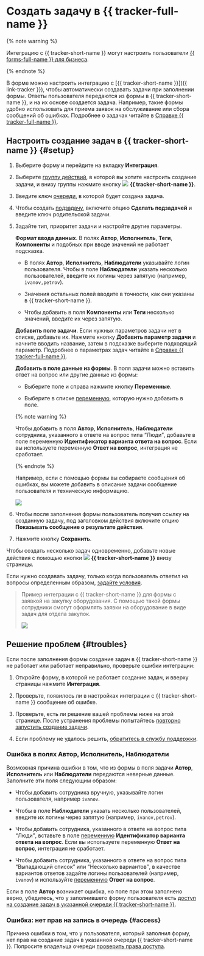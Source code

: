 # Создать задачу в {{ tracker-full-name }}


{% note warning %}

Интеграцию с {{ tracker-short-name }} могут настроить пользователи [{{ forms-full-name }} для бизнеса](forms-for-org.md).

{% endnote %}


В форме можно настроить интеграцию с [{{ tracker-short-name }}]({{ link-tracker }}), чтобы автоматически создавать задачи при заполнении формы. Ответы пользователя передаются из формы в {{ tracker-short-name }}, и на их основе создается задача. Например, такие формы удобно использовать для приема заявок на обслуживание или сбора сообщений об ошибках. Подробнее о задачах читайте в [Справке {{ tracker-full-name }}](../tracker/user/create-ticket.md).

## Настроить создание задач в {{ tracker-short-name }} {#setup}

1. Выберите форму и перейдите на вкладку **Интеграция**.

1. Выберите [группу действий](notifications.md#add-integration), в которой вы хотите настроить создание задачи, и внизу группы нажмите кнопку ![](../_assets/forms/tracker-notification-new.png) **{{ tracker-short-name }}**.

1. Введите ключ [очереди](../tracker/queue-intro.md), в которой будет создана задача.

1. Чтобы создать [подзадачу](../tracker/user/create-ticket.md#subtask), включите опцию **Сделать подзадачей** и введите ключ родительской задачи.

    <!--{% note info %}

    В этом случае задача из формы будет создаваться в той же очереди, где находится родительская задача.

    {% endnote %}
    -->
1. Задайте тип, приоритет задачи и настройте другие параметры.
    
    **Формат ввода данных**. В полях **Автор**, **Исполнитель**, **Теги**, **Компоненты** и подобных при вводе значений не работает подсказка.

    - В полях **Автор**, **Исполнитель**, **Наблюдатели** указывайте логин пользователя.
      Чтобы в поле **Наблюдатели** указать несколько пользователей, введите их логины через запятую (например, `ivanov,petrov`). 

    - Значения остальных полей вводите в точности, как они указаны в {{ tracker-short-name }}.

    - Чтобы добавить в поля **Компоненты** или **Теги** несколько значений, введите их через запятую.
    
    **Добавить поле задачи**. Если нужных параметров задачи нет в списке, добавьте их. Нажмите кнопку **Добавить параметр задачи** и начните вводить название, затем в подсказке выберите подходящий параметр.<!-- --> Подробнее о параметрах задач читайте в [Справке {{ tracker-full-name }}](../tracker/user/create-param.md).
    

    **Добавить в поле данные из формы**. В поля задачи можно вставить ответ на вопрос или другие данные из формы:
    
    - Выберите поле и справа нажмите кнопку **Переменные**.

    - Выберите в списке [переменную](vars.md), которую нужно добавить в поле.

    {% note warning %}

    Чтобы добавить в поля **Автор**, **Исполнитель**, **Наблюдатели** сотрудника, указанного в ответе на вопрос типа <q>Люди</q>, добавьте в поле переменную **Идентификатор варианта ответа на вопрос**. Если вы используете переменную **Ответ на вопрос**, интеграция не сработает.

    {% endnote %}

    Например, если с помощью формы вы собираете сообщения об ошибках, вы можете добавить в описание задачи сообщение пользователя и техническую информацию.
        
    ![](../_assets/forms/tracker-var-example-new.png)

1. Чтобы после заполнения формы пользователь получил ссылку на созданную задачу, под заголовком действия включите опцию **Показывать сообщение о результате действия**.

1. Нажмите кнопку **Сохранить**.

Чтобы создать несколько задач одновременно, добавьте новые действия с помощью кнопки ![](../_assets/forms/tracker-notification-new.png) **{{ tracker-short-name }}** внизу страницы.

Если нужно создавать задачу, только когда пользователь ответил на вопросы определенным образом, [задайте условия](notifications.md#section_xlw_rjc_tbb).

> Пример интеграции с {{ tracker-short-name }} для формы с заявкой на закупку оборудования. С помощью такой формы сотрудники смогут оформлять заявки на оборудование в виде задач для отдела закупок.
>
> ![](../_assets/forms/tracker-example-new.png)


## Решение проблем {#troubles}

Если после заполнения формы создание задач в {{ tracker-short-name }} не работает или работает неправильно, проверьте ошибки интеграции:

1. Откройте форму, в которой не работает создание задач, и вверху страницы нажмите **Интеграция**.

1. Проверьте, появилось ли в настройках интеграции с {{ tracker-short-name }} сообщение об ошибке. 

1. Проверьте, есть ли решение вашей проблемы ниже на этой странице. После устранения проблемы попытайтесь [повторно запустить создание задачи](notifications.md#status).

1. Если проблему не удалось решить, [обратитесь в службу поддержки](feedback.md).

### Ошибка в полях Автор, Исполнитель, Наблюдатели

Возможная причина ошибки в том, что из формы в поля задачи **Автор**, **Исполнитель** или **Наблюдатели** передаются неверные данные. Заполните эти поля следующим образом:

- Чтобы добавить сотрудника вручную, указывайте логин пользователя, например `ivanov`.

- Чтобы в поле **Наблюдатели** указать несколько пользователей, введите их логины через запятую (например, `ivanov,petrov`). 

- Чтобы добавить сотрудника, указанного в ответе на вопрос типа <q>Люди</q>, вставьте в поле [переменную](vars.md) **Идентификатор варианта ответа на вопрос**. Если вы используете переменную **Ответ на вопрос**, интеграция не сработает.

- Чтобы добавить сотрудника, указанного в ответе на вопрос типа <q>Выпадающий список</q> или <q>Несколько вариантов</q>, в качестве вариантов ответов задайте логины пользователей (например, `ivanov`) и используйте [переменную](vars.md) **Ответ на вопрос**.

Если в поле **Автор** возникает ошибка, но поле при этом заполнено верно, убедитесь, что у заполнившего форму пользователя есть [доступ на создание задач в указанной очереди {{ tracker-short-name }}](#access).

### Ошибка: нет прав на запись в очередь {#access}

Причина ошибки в том, что у пользователя, который заполнил форму, нет прав на создание задач в указанной очереди {{ tracker-short-name }}. Попросите владельца очереди [проверить права доступа](../tracker/manager/queue-access.md).


<!-- ### Ошибка в поле Тип

Такая ошибка может возникнуть, если вы включили опцию **Сделать подзадачей**. При использовании этой опции задача из формы всегда создается в той же очереди, в которой находится родительская задача. Если эта очередь отличается от указанной в поле **Ключи очереди**, в ней может не оказаться заданного типа задачи.

Чтобы решить проблему, убедитесь, что родительская задача в опции **Сделать подзадачей** находится в очереди, указанной в поле **Ключи очереди**.-->

